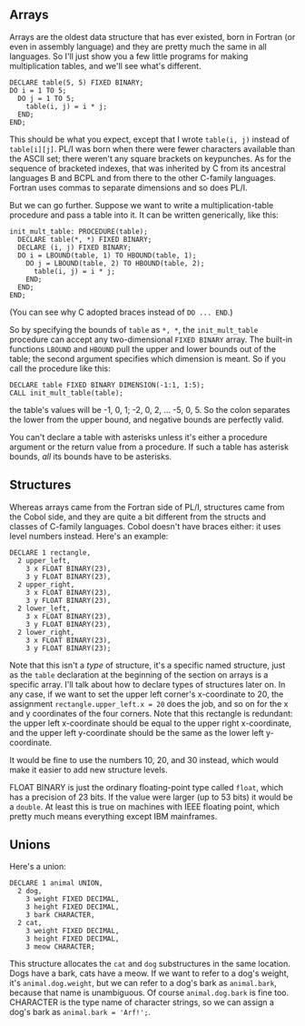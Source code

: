 ## Arrays

Arrays are the oldest data structure that has ever existed,
born in Fortran (or even in assembly language)
and they are pretty much the same in all languages.
So I'll just show you a few little programs for making
multiplication tables, and we'll see what's different.

```
DECLARE table(5, 5) FIXED BINARY;
DO i = 1 TO 5;
  DO j = 1 TO 5;
    table(i, j) = i * j;
  END;
END;
```

This should be what you expect, except that
I wrote `table(i, j)` instead of `table[i][j]`.
PL/I was born when there were fewer characters available
than the ASCII set; there weren't any square brackets
on keypunches.  As for the sequence of bracketed indexes,
that was inherited by C from its ancestral languages B
and BCPL and from there to the other C-family languages.
Fortran uses commas to separate dimensions and so does PL/I.

But we can go further.  Suppose we want to write a
multiplication-table procedure and pass a table into it.
It can be written generically, like this:

```
init_mult_table: PROCEDURE(table);
  DECLARE table(*, *) FIXED BINARY;
  DECLARE (i, j) FIXED BINARY;
  DO i = LBOUND(table, 1) TO HBOUND(table, 1);
    DO j = LBOUND(table, 2) TO HBOUND(table, 2);
      table(i, j) = i * j;
    END;
  END;
END;
```

(You can see why C adopted braces instead of `DO ... END`.)

So by specifying the bounds of `table` as `*, *`, the
`init_mult_table` procedure can accept any two-dimensional
`FIXED BINARY` array.  The built-in functions `LBOUND`
and `HBOUND` pull the upper and lower bounds out of the table;
the second argument specifies which dimension is meant.
So if you call the procedure like this:

```
DECLARE table FIXED BINARY DIMENSION(-1:1, 1:5);
CALL init_mult_table(table);
```

the table's values will be -1, 0, 1; -2, 0, 2, ... -5, 0, 5.
So the colon separates the lower from the upper bound,
and negative bounds are perfectly valid.

You can't declare a table with asterisks unless it's either
a procedure argument or the return value from a procedure.
If such a table has asterisk bounds,
*all* its bounds have to be asterisks.

## Structures

Whereas arrays came from the Fortran side of PL/I, structures
came from the Cobol side, and they are quite a bit different
from the structs and classes of C-family languages.  Cobol
doesn't have braces either: it uses level numbers instead.
Here's an example:

```
DECLARE 1 rectangle,
  2 upper_left,
    3 x FLOAT BINARY(23),
    3 y FLOAT BINARY(23),
  2 upper_right,
    3 x FLOAT BINARY(23),
    3 y FLOAT BINARY(23),
  2 lower_left,
    3 x FLOAT BINARY(23),
    3 y FLOAT BINARY(23),
  2 lower_right,
    3 x FLOAT BINARY(23),
    3 y FLOAT BINARY(23);
```

Note that this isn't a *type* of structure, it's a specific
named structure, just as the `table` declaration at the
beginning of the section on arrays is a specific array.
I'll talk about how to declare types of structures later on.
In any case, if we want to set the
upper left corner's x-coordinate to 20, the assignment
`rectangle.upper_left.x = 20` does the job, and so
on for the x and y coordinates of the four corners.
Note that this rectangle is redundant: the upper left
x-coordinate should be equal to the upper right x-coordinate,
and the upper left y-coordinate should be the same as the
lower left y-coordinate.

It would be fine to use the numbers 10, 20, and 30 instead,
which would make it easier to add new structure levels.

FLOAT BINARY is just the ordinary floating-point type called
`float`, which has a precision of 23 bits.  If the value were
larger (up to 53 bits) it would be a `double`.  At least this
is true on machines with IEEE floating point, which pretty
much means everything except IBM mainframes.

## Unions

Here's a union:

```
DECLARE 1 animal UNION,
  2 dog,
    3 weight FIXED DECIMAL,
    3 height FIXED DECIMAL,
    3 bark CHARACTER,
  2 cat,
    3 weight FIXED DECIMAL,
    3 height FIXED DECIMAL,
    3 meow CHARACTER;
```

This structure allocates the `cat` and `dog` substructures in the same location.
Dogs have a bark, cats have a meow.  If we want to refer to a dog's weight,
it's `animal.dog.weight`, but we can refer to a dog's bark as `animal.bark`,
because that name is unambiguous.  Of course `animal.dog.bark` is fine too.
CHARACTER is the type name of character strings, so we can assign a dog's
bark as `animal.bark = 'Arf!';`.

